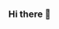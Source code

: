 ### Hi there 👋

<!--
**redradist/redradist** is a ✨ _special_ ✨ repository because its `README.md` (this file) appears on your GitHub profile.

I worked for a long time the follwing areas:
1) Embedded Electronics (I have master degree in Radio Electronics)
2) Automative Industry (Bluetooth)
3) Nueral Network Inference Engine ([OpenVINO NVIDIA Plugin](https://github.com/openvinotoolkit/openvino_contrib/tree/master/modules/nvidia_plugin) from scratch with my team as Team Lead/Tech Lead)

I am interested in learning programming languages, currently know at good level the followling languages: C/C++, Python, Java, C#, Rust, JavaScript/TypeScript.
One of my goal is with the knowledge of all these languages to build a new one ([DragonLang](https://github.com/redradist/DragonLang) as example where I am looking at)

Also I am very pasiant about Neural Networks, Embedded Electronics (Smart Home Assistants), Mobile Applications, Web and etc. Acctually in all programming at once =)

For more information check [my LinkedIn](https://www.linkedin.com/in/denis-kotov-5672b1114/)

Here are some ideas to get you started:

- 🔭 I’m currently working on ...
- 🌱 I’m currently learning ...
- 👯 I’m looking to collaborate on ...
- 🤔 I’m looking for help with ...
- 💬 Ask me about ...
- 📫 How to reach me: ...
- 😄 Pronouns: ...
- ⚡ Fun fact: ...
-->

